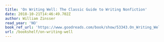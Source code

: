 ```yaml
---
title: 'On Writing Well: The Classic Guide to Writing Nonfiction'
date: 2018-10-21T14:46:49.702Z
author: William Zinsser
read_year: 'NO'
book_ref_url: 'https://www.goodreads.com/book/show/53343.On_Writing_Well'
url: /bookshelf/on-writing-well
---
```


